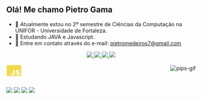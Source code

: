 ## Olá! Me chamo Pietro Gama

- 🔭 Atualmente estou no 2º semestre de Ciências da Computação na UNIFOR - Universidade de Fortaleza.
- 🌱 Estudando JAVA e Javascript.
- 💬 Entre em contato através do e-mail: pietromedeiros7@gmail.com

<div align="center">
  <a href="https://github.com/pietrogama">
  <img height="130em" src="https://github-readme-stats.vercel.app/api?username=pietrogama&show_icons=true&theme=tokyonight&include_all_commits=true&count_private=true"/>
  <img height="130em" src="https://github-readme-stats.vercel.app/api/top-langs/?username=pietrogama&layout=compact&langs_count=7&theme=tokyonight"/>
  <img height="150em" src="https://github-readme-stats.vercel.app/api?username=pietrogama&show_icons=true&theme=tokyonight&include_all_commits=true&count_private=true"/>
  <img height="150em" src="https://github-readme-stats.vercel.app/api/top-langs/?username=pietrogama&layout=compact&langs_count=7&theme=tokyonight"/>
</div>
  
<div style="display: inline_block"><br>
  <img align="center" alt="pips-Js" height="30" width="40" src="https://raw.githubusercontent.com/devicons/devicon/master/icons/javascript/javascript-plain.svg">
  <img align="right" alt="pips-gif" src="https://cdn.discordapp.com/attachments/789945630176313346/938906814714642502/Webp.net-gifmaker_3.gif">
  
##
<div> 
  <a href="https://www.youtube.com/c/pietro10gamer/videos" target="_blank"><img src="https://img.shields.io/badge/YouTube-FF0000?style=for-the-badge&logo=youtube&logoColor=white" target="_blank"></a>
  <a href="https://www.instagram.com/pietromedeiros/" target="_blank"><img src="https://img.shields.io/badge/-Instagram-%23E4405F?style=for-the-badge&logo=instagram&logoColor=white" target="_blank"></a>
 	<a href="https://www.twitch.tv/pipsslol" target="_blank"><img src="https://img.shields.io/badge/Twitch-9146FF?style=for-the-badge&logo=twitch&logoColor=white" target="_blank"></a>
  <a href = "mailto:pietromedeiros7@gmail.com"><img src="https://img.shields.io/badge/-Gmail-%23333?style=for-the-badge&logo=gmail&logoColor=white" target="_blank"></a>
  
 
</div>
 

